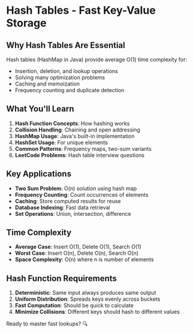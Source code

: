 # Hash Tables - Fast Key-Value Storage

## Why Hash Tables Are Essential
Hash tables (HashMap in Java) provide average O(1) time complexity for:
- Insertion, deletion, and lookup operations
- Solving many optimization problems
- Caching and memoization
- Frequency counting and duplicate detection

## What You'll Learn
1. **Hash Function Concepts**: How hashing works
2. **Collision Handling**: Chaining and open addressing  
3. **HashMap Usage**: Java's built-in implementation
4. **HashSet Usage**: For unique elements
5. **Common Patterns**: Frequency maps, two-sum variants
6. **LeetCode Problems**: Hash table interview questions

## Key Applications
- **Two Sum Problem**: O(n) solution using hash map
- **Frequency Counting**: Count occurrences of elements
- **Caching**: Store computed results for reuse
- **Database Indexing**: Fast data retrieval
- **Set Operations**: Union, intersection, difference

## Time Complexity
- **Average Case**: Insert O(1), Delete O(1), Search O(1)
- **Worst Case**: Insert O(n), Delete O(n), Search O(n)
- **Space Complexity**: O(n) where n is number of elements

## Hash Function Requirements
1. **Deterministic**: Same input always produces same output
2. **Uniform Distribution**: Spreads keys evenly across buckets
3. **Fast Computation**: Should be quick to calculate
4. **Minimize Collisions**: Different keys should hash to different values

Ready to master fast lookups? 🔍